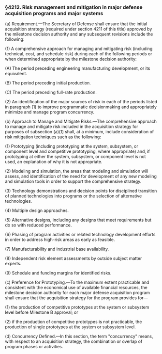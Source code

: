 ### §4212. Risk management and mitigation in major defense acquisition programs and major systems ###

(a) Requirement.—The Secretary of Defense shall ensure that the initial acquisition strategy (required under section 4211 of this title) approved by the milestone decision authority and any subsequent revisions include the following:

(1) A comprehensive approach for managing and mitigating risk (including technical, cost, and schedule risk) during each of the following periods or when determined appropriate by the milestone decision authority:

(A) The period preceding engineering manufacturing development, or its equivalent.

(B) The period preceding initial production.

(C) The period preceding full-rate production.

(2) An identification of the major sources of risk in each of the periods listed in paragraph (1) to improve programmatic decisionmaking and appropriately minimize and manage program concurrency.

(b) Approach to Manage and Mitigate Risks.—The comprehensive approach to manage and mitigate risk included in the acquisition strategy for purposes of subsection (a)(1) shall, at a minimum, include consideration of risk mitigation techniques such as the following:

(1) Prototyping (including prototyping at the system, subsystem, or component level and competitive prototyping, where appropriate) and, if prototyping at either the system, subsystem, or component level is not used, an explanation of why it is not appropriate.

(2) Modeling and simulation, the areas that modeling and simulation will assess, and identification of the need for development of any new modeling and simulation tools in order to support the comprehensive strategy.

(3) Technology demonstrations and decision points for disciplined transition of planned technologies into programs or the selection of alternative technologies.

(4) Multiple design approaches.

(5) Alternative designs, including any designs that meet requirements but do so with reduced performance.

(6) Phasing of program activities or related technology development efforts in order to address high-risk areas as early as feasible.

(7) Manufacturability and industrial base availability.

(8) Independent risk element assessments by outside subject matter experts.

(9) Schedule and funding margins for identified risks.

(c) Preference for Prototyping.—To the maximum extent practicable and consistent with the economical use of available financial resources, the milestone decision authority for each major defense acquisition program shall ensure that the acquisition strategy for the program provides for—

(1) the production of competitive prototypes at the system or subsystem level before Milestone B approval; or

(2) if the production of competitive prototypes is not practicable, the production of single prototypes at the system or subsystem level.

(d) Concurrency Defined.—In this section, the term "concurrency" means, with respect to an acquisition strategy, the combination or overlap of program phases or activities.
